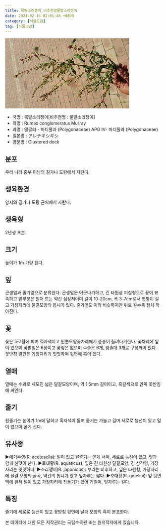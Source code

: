 ```yaml
---
title: 묵밭소리쟁이_비추천명물발소리쟁이
date: 2024-02-14 02:01:48 +0800
category: [식물도감]
tag: [식물도감]
---
```




![묵밭소리쟁이[비추천명 : 물발소리쟁이]](/assets/img/fileUpload/plants/basic/Polygonaceae/Rumex/P000000585/P000000585_202205_1_th2.jpg)
- 국명 : 묵밭소리쟁이[비추천명 : 물발소리쟁이]
- 학명 : Rumex conglomeratus Murray
- 과명 : 앵글러 - 마디풀과 (Polygonaceae) APG Ⅳ- 마디풀과 (Polygonaceae)
- 일본명 : アレチギシギシ
- 영문명 : Clustered dock


## 분포
우리 나라 중부 이남의 길가나 도랑에서 자란다.
## 생육환경
양지의 길가나 도랑 근처에서 자란다.
## 생육형
2년생 초본.
## 크기
높이가 1m 가량 된다.
## 잎
근생엽과 줄기잎으로 분류한다. 근생엽은 어긋나기하고, 긴 타원상 피침형으로 끝이 뾰족하고 밑부분은 원저 또는 약간 심장저이며 길이 10-20cm, 폭 3-7cm로서 엽병이 길고 가장자리에 물결모양의 톱니가 있다. 줄기잎도 이와 비슷하지만 위로 갈수록 점차 작아진다.
## 꽃
꽃은 5-7월에 피며 적자색이고 원뿔모양꽃차례에서 층층이 돌려나기한다. 꽃차례에 잎이 있으며 꽃받침은 6장이고 꽃잎은 없으며 수술은 6개, 암술대 3개로 구성되어 있다. 꽃받침 열편은 가장자리가 밋밋하며 뒷면에 혹이 있다.
## 열매
열매는 수과로 세모진 넓은 달걀모양이며, 약 1.5mm 길이이고, 흑갈색으로 안쪽 꽃받침에 싸인다.
## 줄기
원줄기는 높이가 1m에 달하고 흑자색이 돌며 줄기는 가늘고 길며 세로로 능선이 있고 털이 없으며 곧게 선다.
## 유사종
▶애기수영(R. acetosella): 털이 없고 원줄기는 곧게 서며, 세로로 능선이 있고, 잎과 함께 신맛이 난다.
▶토대황(R. aquaticus): 잎은 긴 타원상 달걀모양, 긴 삼각형, 가장자리는 밋밋하다.
▶소리쟁이(R. japonicus): 뿌리는 비후하고, 잎은 타원형, 가장자리에 물결 모양의 굴곡, 약간의 톱니가 있고 잎자루는 짧다.
▶호대황(R. gmelini): 잎 뒷면 맥에 흰색 털이 있고 가장자리에 잔돌기가 있어 거칠며, 잎자루는 길다.
## 특징
줄기에 세로로 능선이 있고 꽃받침 뒷면에 날개 모양의 혹이 분포한다.






본 데이터에 대한 모든 저작권리는 국립수목원 또는 원저작자에게 있습니다.
